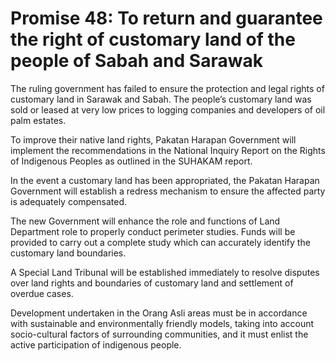 # Promise 48: To return and guarantee the right of customary land of the people of Sabah and Sarawak

The ruling government has failed to ensure the protection and legal rights of customary land in Sarawak and Sabah. The people’s customary land was sold or leased at very low prices to logging companies and developers of oil palm estates.

To improve their native land rights, Pakatan Harapan Government will implement the recommendations in the National Inquiry Report on the Rights of Indigenous Peoples as outlined in the SUHAKAM report.

In the event a customary land has been appropriated, the Pakatan Harapan Government will establish a redress mechanism to ensure the affected party is adequately compensated.

The new Government will enhance the role and functions of Land Department role to properly conduct perimeter studies. Funds will be provided to carry out a complete study which can accurately identify the customary land boundaries.

A Special Land Tribunal will be established immediately to resolve disputes over land rights and boundaries of customary land and settlement of overdue cases.

Development undertaken in the Orang Asli areas must be in accordance with sustainable and environmentally friendly models, taking into account socio-cultural factors of surrounding communities, and it must enlist the active participation of indigenous people.
